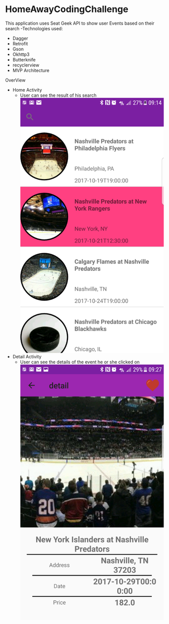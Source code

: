 # HomeAwayCodingChallenge
This application uses Seat Geek API to show user Events based on their search 
-Technologies used:
  -	Dagger
  -	Retrofit 
  -	Gson
  -	Okhttp3
  -	Butterknife
  -	recyclerview
  -	MVP Architecture 

OverView 
  - Home Activity
    - User can see the result of his search 
    ![alt text](https://github.com/omcnamar/HomeAwayCodingChallenge/blob/master/Screenshot_20171018-091411.png "Logo Title Text 1")
  - Detail Activity
    - User can see the details of the event he or she clicked on
    ![alt text](https://github.com/omcnamar/HomeAwayCodingChallenge/blob/master/Screenshot_20171018-092706%5B2%5D.png "Logo Title Text 1")
